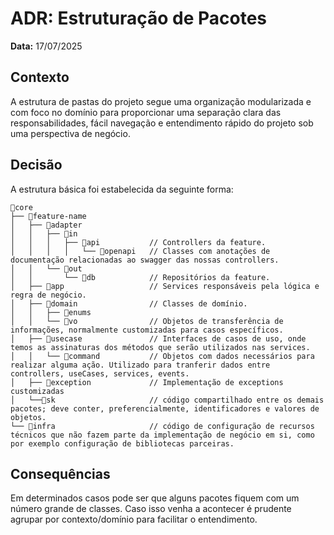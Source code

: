 # ADR: Estruturação de Pacotes

**Data:** 17/07/2025

## Contexto

A estrutura de pastas do projeto segue uma organização modularizada e com foco no domínio para proporcionar uma
separação clara das responsabilidades, fácil navegação e entendimento rápido do projeto sob uma perspectiva
de negócio.

## Decisão

A estrutura básica foi estabelecida da seguinte forma:

```plaintext
📁core
├── 📁feature-name
│   ├── 📁adapter           
│   │   ├── 📁in                 
│   │   │   ├── 📁api           // Controllers da feature.
│   │   │   │   └── 📁openapi   // Classes com anotações de documentação relacionadas ao swagger das nossas controllers.
│   │   └── 📁out   
│   │       └── 📁db            // Repositórios da feature.
│   ├── 📁app                   // Services responsáveis pela lógica e regra de negócio.
│   ├── 📁domain                // Classes de domínio.
│   │   ├── 📁enums
│   │   └── 📁vo                // Objetos de transferência de informações, normalmente customizadas para casos específicos.
│   ├── 📁usecase               // Interfaces de casos de uso, onde temos as assinaturas dos métodos que serão utilizados nas services.
│   │   └── 📁command           // Objetos com dados necessários para realizar alguma ação. Utilizado para tranferir dados entre controllers, useCases, services, events.
│   ├── 📁exception             // Implementação de exceptions customizadas
│   └──📁sk                     // código compartilhado entre os demais pacotes; deve conter, preferencialmente, identificadores e valores de objetos. 
└── 📁infra                     // código de configuração de recursos técnicos que não fazem parte da implementação de negócio em si, como por exemplo configuração de bibliotecas parceiras.

```

## Consequências

Em determinados casos pode ser que alguns pacotes fiquem com um número grande de classes. Caso isso venha a acontecer é
prudente agrupar por contexto/domínio para facilitar o entendimento.

